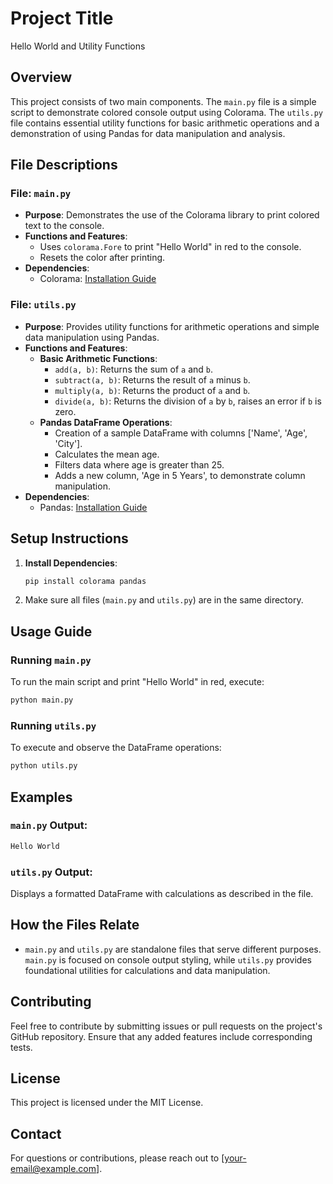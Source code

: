 # Project Title
Hello World and Utility Functions

## Overview
This project consists of two main components. The `main.py` file is a simple script to demonstrate colored console output using Colorama. The `utils.py` file contains essential utility functions for basic arithmetic operations and a demonstration of using Pandas for data manipulation and analysis.

## File Descriptions

### File: `main.py`
- **Purpose**: Demonstrates the use of the Colorama library to print colored text to the console.
- **Functions and Features**:
  - Uses `colorama.Fore` to print "Hello World" in red to the console.
  - Resets the color after printing.
- **Dependencies**: 
  - Colorama: [Installation Guide](https://pypi.org/project/colorama/)

### File: `utils.py`
- **Purpose**: Provides utility functions for arithmetic operations and simple data manipulation using Pandas.
- **Functions and Features**:
  - **Basic Arithmetic Functions**:
    - `add(a, b)`: Returns the sum of `a` and `b`.
    - `subtract(a, b)`: Returns the result of `a` minus `b`.
    - `multiply(a, b)`: Returns the product of `a` and `b`.
    - `divide(a, b)`: Returns the division of `a` by `b`, raises an error if `b` is zero.
  - **Pandas DataFrame Operations**:
    - Creation of a sample DataFrame with columns ['Name', 'Age', 'City'].
    - Calculates the mean age.
    - Filters data where age is greater than 25.
    - Adds a new column, 'Age in 5 Years', to demonstrate column manipulation.
- **Dependencies**:
  - Pandas: [Installation Guide](https://pandas.pydata.org/pandas-docs/stable/getting_started/install.html)

## Setup Instructions
1. **Install Dependencies**:
    ```bash
    pip install colorama pandas
    ```
2. Make sure all files (`main.py` and `utils.py`) are in the same directory.

## Usage Guide

### Running `main.py`
To run the main script and print "Hello World" in red, execute:
```bash
python main.py
```

### Running `utils.py`
To execute and observe the DataFrame operations:
```bash
python utils.py
```

## Examples

### `main.py` Output:
```bash
Hello World
```

### `utils.py` Output:
Displays a formatted DataFrame with calculations as described in the file.

## How the Files Relate
- `main.py` and `utils.py` are standalone files that serve different purposes. `main.py` is focused on console output styling, while `utils.py` provides foundational utilities for calculations and data manipulation.

## Contributing
Feel free to contribute by submitting issues or pull requests on the project's GitHub repository. Ensure that any added features include corresponding tests.

## License
This project is licensed under the MIT License.

## Contact
For questions or contributions, please reach out to [your-email@example.com].